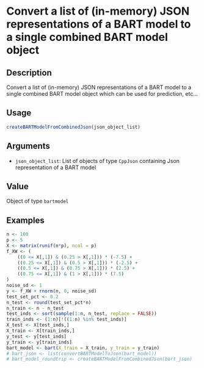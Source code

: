 # Convert a list of (in-memory) JSON representations of a BART model to a single combined BART model object

## Description

Convert a list of (in-memory) JSON representations of a BART model to a single combined BART model object
which can be used for prediction, etc...

## Usage

```r
createBARTModelFromCombinedJson(json_object_list)
```

## Arguments

* `json_object_list`: List of objects of type `CppJson` containing Json representation of a BART model

## Value

Object of type `bartmodel`

## Examples

```r
n <- 100
p <- 5
X <- matrix(runif(n*p), ncol = p)
f_XW <- (
    ((0 <= X[,1]) & (0.25 > X[,1])) * (-7.5) + 
    ((0.25 <= X[,1]) & (0.5 > X[,1])) * (-2.5) + 
    ((0.5 <= X[,1]) & (0.75 > X[,1])) * (2.5) + 
    ((0.75 <= X[,1]) & (1 > X[,1])) * (7.5)
)
noise_sd <- 1
y <- f_XW + rnorm(n, 0, noise_sd)
test_set_pct <- 0.2
n_test <- round(test_set_pct*n)
n_train <- n - n_test
test_inds <- sort(sample(1:n, n_test, replace = FALSE))
train_inds <- (1:n)[!((1:n) %in% test_inds)]
X_test <- X[test_inds,]
X_train <- X[train_inds,]
y_test <- y[test_inds]
y_train <- y[train_inds]
bart_model <- bart(X_train = X_train, y_train = y_train)
# bart_json <- list(convertBARTModelToJson(bart_model))
# bart_model_roundtrip <- createBARTModelFromCombinedJson(bart_json)
```

